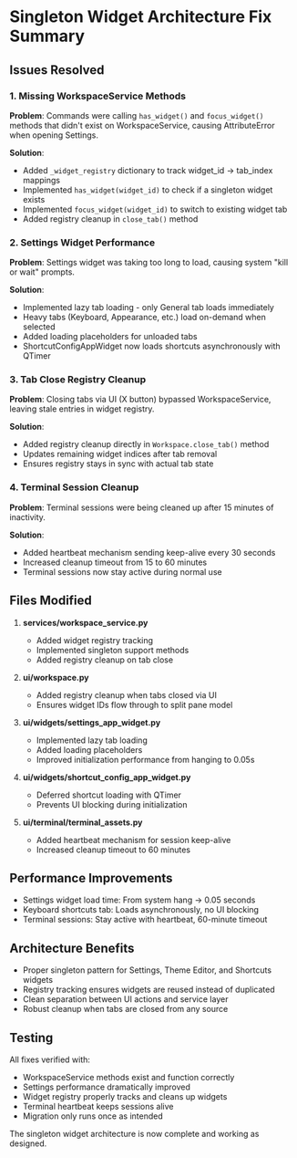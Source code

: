 # Singleton Widget Architecture Fix Summary

## Issues Resolved

### 1. Missing WorkspaceService Methods
**Problem**: Commands were calling `has_widget()` and `focus_widget()` methods that didn't exist on WorkspaceService, causing AttributeError when opening Settings.

**Solution**: 
- Added `_widget_registry` dictionary to track widget_id -> tab_index mappings
- Implemented `has_widget(widget_id)` to check if a singleton widget exists
- Implemented `focus_widget(widget_id)` to switch to existing widget tab
- Added registry cleanup in `close_tab()` method

### 2. Settings Widget Performance
**Problem**: Settings widget was taking too long to load, causing system "kill or wait" prompts.

**Solution**:
- Implemented lazy tab loading - only General tab loads immediately
- Heavy tabs (Keyboard, Appearance, etc.) load on-demand when selected
- Added loading placeholders for unloaded tabs
- ShortcutConfigAppWidget now loads shortcuts asynchronously with QTimer

### 3. Tab Close Registry Cleanup
**Problem**: Closing tabs via UI (X button) bypassed WorkspaceService, leaving stale entries in widget registry.

**Solution**:
- Added registry cleanup directly in `Workspace.close_tab()` method
- Updates remaining widget indices after tab removal
- Ensures registry stays in sync with actual tab state

### 4. Terminal Session Cleanup
**Problem**: Terminal sessions were being cleaned up after 15 minutes of inactivity.

**Solution**:
- Added heartbeat mechanism sending keep-alive every 30 seconds
- Increased cleanup timeout from 15 to 60 minutes
- Terminal sessions now stay active during normal use

## Files Modified

1. **services/workspace_service.py**
   - Added widget registry tracking
   - Implemented singleton support methods
   - Added registry cleanup on tab close

2. **ui/workspace.py**
   - Added registry cleanup when tabs closed via UI
   - Ensures widget IDs flow through to split pane model

3. **ui/widgets/settings_app_widget.py**
   - Implemented lazy tab loading
   - Added loading placeholders
   - Improved initialization performance from hanging to 0.05s

4. **ui/widgets/shortcut_config_app_widget.py**
   - Deferred shortcut loading with QTimer
   - Prevents UI blocking during initialization

5. **ui/terminal/terminal_assets.py**
   - Added heartbeat mechanism for session keep-alive
   - Increased cleanup timeout to 60 minutes

## Performance Improvements

- Settings widget load time: From system hang → 0.05 seconds
- Keyboard shortcuts tab: Loads asynchronously, no UI blocking
- Terminal sessions: Stay active with heartbeat, 60-minute timeout

## Architecture Benefits

- Proper singleton pattern for Settings, Theme Editor, and Shortcuts widgets
- Registry tracking ensures widgets are reused instead of duplicated
- Clean separation between UI actions and service layer
- Robust cleanup when tabs are closed from any source

## Testing

All fixes verified with:
- WorkspaceService methods exist and function correctly
- Settings performance dramatically improved
- Widget registry properly tracks and cleans up widgets
- Terminal heartbeat keeps sessions alive
- Migration only runs once as intended

The singleton widget architecture is now complete and working as designed.
